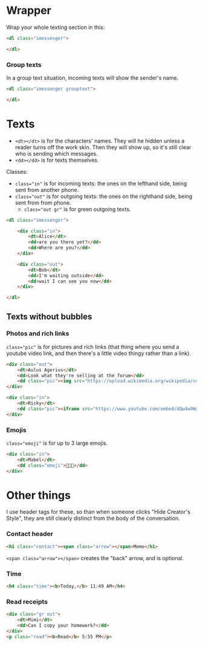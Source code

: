 # Wrapper
Wrap your whole texting section in this:
```html
<dl class="imessenger">

</dl>
```

### Group texts
In a group text situation, incoming texts will show the sender's name.
```html
<dl class="imessenger grouptext">

</dl>
```

# Texts
* `<dt></dt>` is for the characters' names. They will he hidden unless a reader turns off the work skin. Then they will show up, so it's still clear who is sending which messages.
* `<dd></dd>` is for texts themselves.

Classes:
* `class="in"` is for incoming texts: the ones on the lefthand side, being sent from another phone.
* `class="out"` is for outgoing texts: the ones on the righthand side, being sent from from phone.
	* `class="out gr"` is for green outgoing texts.

```html
<dl class="imessenger">

	<div class="in">
		<dt>Alice</dt>
		<dd>are you there yet?</dd>
		<dd>Where are you?</dd>
	</div>

	<div class="out">
		<dt>Bob</dt>
		<dd>I'm waiting outside</dd>
		<dd>wait I can see you now</dd>
	</div>

</dl>
```

## Texts without bubbles
### Photos and rich links
`class="pic"` is for pictures and rich links (that thing where you send a youtube video link, and then there's a little video thingy rather than a link).

```html
<div class="out">
	<dt>Aulus Agerius</dt>
	<dd>Look what they're selling at the forum</dd>
	<dd class="pic"><img src="https://upload.wikimedia.org/wikipedia/commons/7/71/Uncrossed_gladius.jpg" /></dd>
</div>

<div class="in">
	<dt>Ricky</dt>
	<dd class="pic"><iframe src="https://www.youtube.com/embed/dQw4w9WgXcQ"></iframe></dd>
</div>
```

### Emojis
`class="emoji"` is for up to 3 large emojis.
```html
<div class="in">
	<dt>Mabel</dt>
	<dd class="emoji">💖💖💖</dd>
</div>
```


# Other things
I use header tags for these, so than when someone clicks "Hide Creator's Style", they are still clearly distinct from the body of the conversation.

### Contact header
```html
<h1 class="contact"><span class="arrow"></span>Momo</h1>
```

`<span class="arrow"></span>` creates the "back" arrow, and is optional.

### Time
```html
<h4 class="time"><b>Today,</b> 11:49 AM</h4>
```

### Read receipts
```html
<div class="gr out">
	<dt>Mimi</dt>
	<dd>Can I copy your homework?</dd>
</div>
<p class="read"><b>Read</b> 5:55 PM</p>
```
